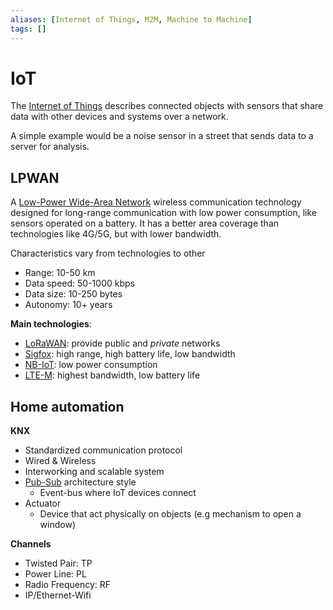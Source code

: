 ```yaml
---
aliases: [Internet of Things, M2M, Machine to Machine]
tags: []
---
```


# IoT

The [Internet of Things](https://wikipedia.org/wiki/internet_of_things) describes connected objects with sensors that share data with other devices and systems over a network.

A simple example would be a noise sensor in a street that sends data to a server for analysis.

## LPWAN

A [Low-Power Wide-Area Network](https://wikipedia.org/wiki/low-power_wide-area_network) wireless communication technology designed for long-range communication with low power consumption, like sensors operated on a battery. It has a better area coverage than technologies like 4G/5G, but with lower bandwidth.

Characteristics vary from technologies to other
- Range: 10-50 km
- Data speed: 50-1000 kbps
- Data size: 10-250 bytes
- Autonomy: 10+ years

**Main technologies**:
- [LoRaWAN](https://wikipedia.org/wiki/lora): provide public and *private* networks
- [Sigfox](https://wikipedia.org/wiki/sigfox): high range, high battery life, low bandwidth
- [NB-IoT](https://wikipedia.org/wiki/narrowband_iot): low power consumption
- [LTE-M](https://wikipedia.org/wiki/lte-m): highest bandwidth, low battery life

## Home automation

**KNX**
- Standardized communication protocol
- Wired & Wireless
- Interworking and scalable system
- [Pub-Sub](../../architecture/styles/publish-subscribe.md) architecture style
	- Event-bus where IoT devices connect
- Actuator
	- Device that act physically on objects (e.g mechanism to open a window)

**Channels**
- Twisted Pair: TP
- Power Line: PL
- Radio Frequency: RF
- IP/Ethernet-Wifi